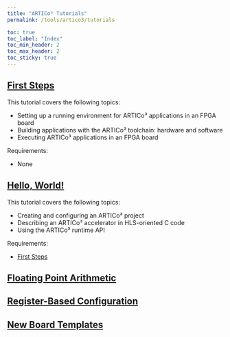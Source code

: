 ```yaml
---
title: "ARTICo³ Tutorials"
permalink: /tools/artico3/tutorials

toc: true
toc_label: "Index"
toc_min_header: 2
toc_max_header: 2
toc_sticky: true
---
```


## [First Steps](/tools/artico3/tutorials/setup)

This tutorial covers the following topics:

* Setting up a running environment for ARTICo³ applications in an FPGA board
* Building applications with the ARTICo³ toolchain: hardware and software
* Executing ARTICo³ applications in an FPGA board

Requirements:

* None


## [Hello, World!](/tools/artico3/tutorials/matmul)

This tutorial covers the following topics:

* Creating and configuring an ARTICo³ project
* Describing an ARTICo³ accelerator in HLS-oriented C code
* Using the ARTICo³ runtime API

Requirements:

* [First Steps](/tools/artico3/tutorials/setup)


## [Floating Point Arithmetic](/tools/artico3/tutorials/matmulfp)



## [Register-Based Configuration](/tools/artico3/tutorials/regconf)



## [New Board Templates](/tools/artico3/tutorials/newboard)
